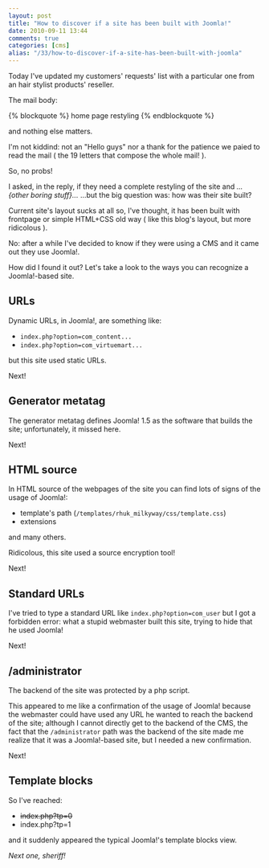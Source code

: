```yaml
---
layout: post
title: "How to discover if a site has been built with Joomla!"
date: 2010-09-11 13:44
comments: true
categories: [cms]
alias: "/33/how-to-discover-if-a-site-has-been-built-with-joomla"
---
```


Today I've updated my customers' requests' list with a particular one from an hair stylist products' reseller.
<!-- more -->

The mail body:

{% blockquote %}
home page restyling
{% endblockquote %}

and nothing else matters.

I'm not kiddind: not an "Hello guys" nor a thank for the patience we paied to read the mail ( the 19 letters that compose the whole mail! ).

So, no probs!

I asked, in the reply, if they need a complete restyling of the site and *...{other boring stuff}...*   ...but the big question was: how was their site built?

Current site's layout sucks at all so, I've thought, it has been built with frontpage or simple HTML+CSS old way ( like this blog's layout, but more ridicolous ).

No: after a while I've decided to know if they were using a CMS and it came out they use Joomla!.

How did I found it out? Let's take a look to the ways you can recognize a Joomla!-based site.

## URLs

Dynamic URLs, in Joomla!, are something like:

* `index.php?option=com_content...`
* `index.php?option=com_virtuemart...`

but this site used static URLs.

Next!

## Generator metatag

The generator metatag defines Joomla! 1.5 as the software that builds the site; unfortunately, it missed here.

Next!

## HTML source

In HTML source of the webpages of the site you can find lots of signs of the usage of Joomla!:

* template's path (`/templates/rhuk_milkyway/css/template.css`)
* extensions

and many others.

Ridicolous, this site used a source encryption tool!

Next!

## Standard URLs

I've tried to type a standard URL like `index.php?option=com_user` but I got a forbidden error: what a stupid webmaster built this site, trying to hide that he used Joomla!

Next!

## /administrator

The backend of the site was protected by a php script.

This appeared to me like a confirmation of the usage of Joomla! because the webmaster could have used any URL he wanted to reach the backend of the site; although I cannot directly get to the backend of the CMS, the fact that the `/administrator` path was the backend of the site made me realize that it was a Joomla!-based site, but I needed a new confirmation.

Next!

## Template blocks

So I've reached:

* ~~index.php?tp=0~~
* index.php?tp=1

and it suddenly appeared the typical Joomla!'s template blocks view.

*Next one, sheriff!*